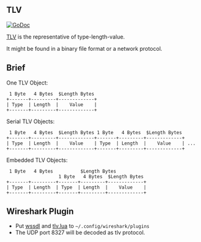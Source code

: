 ## TLV

[![GoDoc](https://godoc.org/github.com/Akagi201/tlv?status.svg)](https://godoc.org/github.com/Akagi201/tlv)

[TLV](https://en.wikipedia.org/wiki/Type-length-value) is the representative of type-length-value.

It might be found in a binary file format or a network protocol.

## Brief

One TLV Object:

```
 1 Byte   4 Bytes  $Length Bytes
+-------+---------+-------------+
| Type  | Length  |    Value    |
+-------+---------+-------------+
```

Serial TLV Objects:

```
 1 Byte   4 Bytes  $Length Bytes 1 Byte   4 Bytes  $Length Bytes
+-------+---------+-------------+-------+---------+-------------+
| Type  | Length  |    Value    | Type  | Length  |    Value    | ...
+-------+---------+-------------+-------+---------+-------------+
```

Embedded TLV Objects:

```
 1 Byte   4 Bytes          $Length Bytes
                   1 Byte   4 Bytes  $Length Bytes
+-------+---------+-------+---------+-------------+
| Type  | Length  | Type  | Length  |    Value    |
+-------+---------+-------+---------+-------------+
```

## Wireshark Plugin
* Put [wssdl](https://github.com/diacritic/wssdl/releases/download/v0.2.0/wssdl.lua) and [tlv.lua](/wireshark/tlv.lua) to `~/.config/wireshark/plugins`
* The UDP port 8327 will be decoded as tlv protocol.
